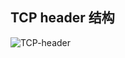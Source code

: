 ## TCP header 结构

![TCP-header](https://github.com/steveLauwh/TCP-IP/tree/master/TCP/image/TCP-header.png)


